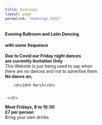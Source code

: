 ```yaml
---
title: Evenings
layout: page
permalink: "evenings.html"
---
```



<article class="grid_12 center-text">
<h4>Evening Ballroom and Latin Dancing</h4>
<h4>with some Sequence</h4>
</article>

<article class="grid_6 center-text padded-bottom">
  <dl>
<dt><strong></strong></dt>
<dt><strong></strong></dt>
<dt><strong></strong></dt>
<dt></dt>
<dt><strong></strong></dt>
  </dl>
</article>

<article class="grid_12 center-text padded-bottom">
  <dl>
          <dt><strong>Due to Covid our Friday night dances</strong></dt>
      <dt><strong>are currently Invitation Only </strong></dt>
      <dt> </dt>
      <dt>This Website is just being used to say when</dt>
       <dt>there are no dances and not to advertise them</dt>
      <dt><strong>No dance on;</strong></dt> 
         
        <dt>18th March</dt>

   
     </dl>
</article>


<article class="grid_6 center-text padded-bottom">
  <dl>
<dt><strong></strong></dt>
<dt><strong></strong></dt>
<dt><strong></strong></dt>
<dt></dt>
<dt><strong></strong></dt>
  </dl>
</article>

<article class="grid_12 center-text padded-bottom">
<dl>
  <dt><strong>Most Fridays, 8 to 10:30</strong></dt>
<dt><strong>£7 per person</strong></dt>
 <dt>Bring your own drinks</dt>
</dl>

</article>

